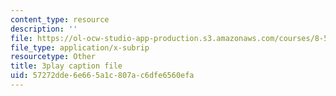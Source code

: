 ```yaml
---
content_type: resource
description: ''
file: https://ol-ocw-studio-app-production.s3.amazonaws.com/courses/8-591j-systems-biology-fall-2014/57272dde6e665a1c807ac6dfe6560efa_NnDqJhtUqjw.vtt
file_type: application/x-subrip
resourcetype: Other
title: 3play caption file
uid: 57272dde-6e66-5a1c-807a-c6dfe6560efa
---
```

